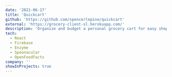 ```yaml
---
date: '2021-06-17'
title: 'Quickcart'
github: 'https://github.com/spencerlepine/quickcart'
external: 'https://grocery-client-sl.herokuapp.com/'
description: 'Organize and budget a personal grocery cart for easy shopping.'
tech:
  - React
  - Firebase
  - Enzyme
  - Spoonacular
  - OpenFoodFacts
company: ''
showInProjects: true
---
```

